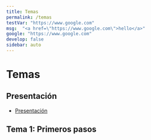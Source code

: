 ```yaml
---
title: Temas
permalink: /temas
testVar: "https://www.google.com"
msg:  "<a href=\"https://www.google.com\">hello</a>"
google: "https://www.google.com"
develop: false
sidebar: auto
---
```


# Temas

## Presentación

<ul>
    <li> <a href="presentación/presentacion.html"> Presentación </a> </li>
</ul> 

## Tema 1: Primeros pasos